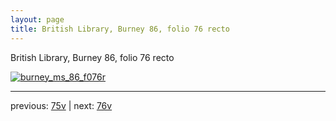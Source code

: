 ```yaml
---
layout: page
title: British Library, Burney 86, folio 76 recto
---
```


British Library, Burney 86, folio 76 recto

[![burney_ms_86_f076r](http://www.homermultitext.org/iipsrv?IIIF=/project/homer/pyramidal/deepzoom/bl/burney86imgs/v1/burney_ms_86_f076r.tif/full/800,/0/default.jpg)](http://www.homermultitext.org/ict2/?urn=urn:cite2:bl:burney86imgs.v1:burney_ms_86_f076r) 

---

previous:  [75v](../75v/) | next: [76v](../76v/)